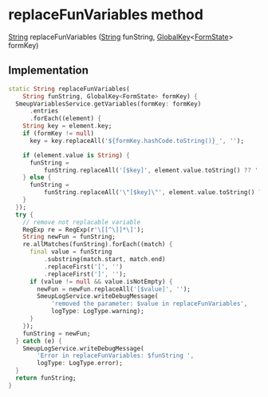 


# replaceFunVariables method








[String](https://api.flutter.dev/flutter/dart-core/String-class.html) replaceFunVariables
([String](https://api.flutter.dev/flutter/dart-core/String-class.html) funString, [GlobalKey](https://api.flutter.dev/flutter/widgets/GlobalKey-class.html)&lt;[FormState](https://api.flutter.dev/flutter/widgets/FormState-class.html)> formKey)








## Implementation

```dart
static String replaceFunVariables(
    String funString, GlobalKey<FormState> formKey) {
  SmeupVariablesService.getVariables(formKey: formKey)
      .entries
      .forEach((element) {
    String key = element.key;
    if (formKey != null)
      key = key.replaceAll('${formKey.hashCode.toString()}_', '');

    if (element.value is String) {
      funString =
          funString.replaceAll('[$key]', element.value.toString() ?? '');
    } else {
      funString =
          funString.replaceAll('\"[$key]\"', element.value.toString() ?? '');
    }
  });
  try {
    // remove not replacable variable
    RegExp re = RegExp(r'\[[^\]]*\]');
    String newFun = funString;
    re.allMatches(funString).forEach((match) {
      final value = funString
          .substring(match.start, match.end)
          .replaceFirst('[', '')
          .replaceFirst(']', '');
      if (value != null && value.isNotEmpty) {
        newFun = newFun.replaceAll('[$value]', '');
        SmeupLogService.writeDebugMessage(
            'removed the parameter: $value in replaceFunVariables',
            logType: LogType.warning);
      }
    });
    funString = newFun;
  } catch (e) {
    SmeupLogService.writeDebugMessage(
        'Error in replaceFunVariables: $funString ',
        logType: LogType.error);
  }
  return funString;
}
```







